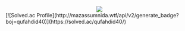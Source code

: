 <div align="center">
  <img src="https://capsule-render.vercel.app/api?type=venom&color=auto&height=300&section=header&text=Suyong's%20GitHub&fontSize=90" />
</div>
[![Solved.ac Profile](http://mazassumnida.wtf/api/v2/generate_badge?boj=qufahdid40)](https://solved.ac/qufahdid40/)

<div align="center">
</div>

